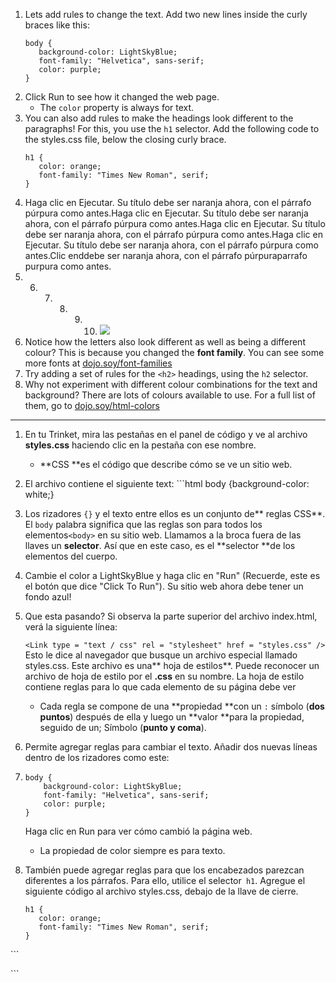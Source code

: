

1. Lets add rules to change the text. Add two new lines inside the curly braces like this:
   ```
   body {
      background-color: LightSkyBlue;
      font-family: "Helvetica", sans-serif;
      color: purple;
   }
   ```
2. Click Run to see how it changed the web page. 
   * The `color` property is always for text.
3. You can also add rules to make the headings look different to the paragraphs! For this, you use the `h1` selector. Add the following code to the styles.css file, below the closing curly brace.
   ```
   h1 {
      color: orange;
      font-family: "Times New Roman", serif;
   }
   ```
4. Haga clic en Ejecutar. Su título debe ser naranja ahora, con el párrafo púrpura como antes.Haga clic en Ejecutar. Su título debe ser naranja ahora, con el párrafo púrpura como antes.Haga clic en Ejecutar. Su título debe ser naranja ahora, con el párrafo púrpura como antes.Haga clic en Ejecutar. Su título debe ser naranja ahora, con el párrafo púrpura como antes.Clic enddebe ser naranja ahora, con el párrafo púrpuraparrafo purpura como antes.
5. 6. 7. 8. 9. 10.  ![](/assets/StyleColorsFonts.png)
11. Notice how the letters also look different as well as being a different colour? This is because you changed the **font family**. You can see some more fonts at [dojo.soy/font-families](https://www.w3schools.com/cssref/css_websafe_fonts.asp)
12. Try adding a set of rules for the `<h2>` headings, using the `h2` selector.   
13. Why not experiment with different colour combinations for the text and background? There are lots of colours available to use. For a full list of them, go to [dojo.soy/html-colors](https://www.w3schools.com/colors/colors_names.asp)

---

1. En tu Trinket, mira las pestañas en el panel de código y ve al archivo **styles.css** haciendo clic en la pestaña con ese nombre.
   * **CSS **es el código que describe cómo se ve un sitio web.
2. El archivo contiene el siguiente text:  \`\`\`html body {background-color: white;}

3. Los rizadores `{}` y el texto entre ellos es un conjunto de** reglas CSS**. El `body` palabra significa que las reglas son para todos los elementos`<body>` en su sitio web. Llamamos a la broca fuera de las llaves un **selector**. Así que en este caso, es el **selector **de los elementos del cuerpo.

4. Cambie el color a LightSkyBlue y haga clic en "Run" \(Recuerde, este es el botón que dice "Click To Run"\). Su sitio web ahora debe tener un fondo azul!

5. Que esta pasando? Si observa la parte superior del archivo index.html, verá la siguiente línea:

   `<Link type = "text / css" rel = "stylesheet" href = "styles.css" />` Esto le dice al navegador que busque un archivo especial llamado styles.css. Este archivo es una** hoja de estilos**. Puede reconocer un archivo de hoja de estilo por el **.css** en su nombre. La hoja de estilo contiene reglas para lo que cada elemento de su página debe ver

   * Cada regla se compone de una **propiedad **con un `:` símbolo \(**dos puntos**\) después de ella y luego un **valor **para la propiedad, seguido de un; Símbolo \(**punto y coma**\).

6. Permite agregar reglas para cambiar el texto. Añadir dos nuevas líneas dentro de los rizadores como este: 

7. ```
   body {
       background-color: LightSkyBlue;
       font-family: "Helvetica", sans-serif;
       color: purple;
   }
   ```

    Haga clic en Run para ver cómo cambió la página web.
   * La propiedad de color siempre es para texto.
8. También puede agregar reglas para que los encabezados parezcan diferentes a los párrafos. Para ello, utilice el selector` h1`. Agregue el siguiente código al archivo styles.css, debajo de la llave de cierre.
   ```
   h1 {
      color: orange;
      font-family: "Times New Roman", serif;
   } 
   ```









\`\`\`

















\`\`\`



